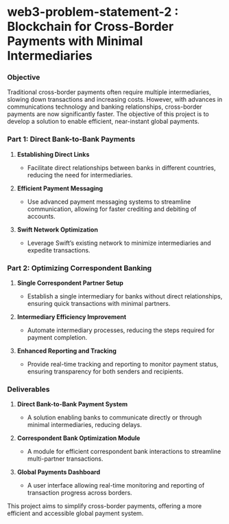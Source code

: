 # web3-problem-statement-2 : Blockchain for Cross-Border Payments with Minimal Intermediaries


### Objective
Traditional cross-border payments often require multiple intermediaries, slowing down transactions and increasing costs. However, with advances in communications technology and banking relationships, cross-border payments are now significantly faster. The objective of this project is to develop a solution to enable efficient, near-instant global payments.

### Part 1: Direct Bank-to-Bank Payments

1. **Establishing Direct Links**  
   - Facilitate direct relationships between banks in different countries, reducing the need for intermediaries.

2. **Efficient Payment Messaging**  
   - Use advanced payment messaging systems to streamline communication, allowing for faster crediting and debiting of accounts.

3. **Swift Network Optimization**  
   - Leverage Swift’s existing network to minimize intermediaries and expedite transactions.

### Part 2: Optimizing Correspondent Banking

1. **Single Correspondent Partner Setup**  
   - Establish a single intermediary for banks without direct relationships, ensuring quick transactions with minimal partners.

2. **Intermediary Efficiency Improvement**  
   - Automate intermediary processes, reducing the steps required for payment completion.

3. **Enhanced Reporting and Tracking**  
   - Provide real-time tracking and reporting to monitor payment status, ensuring transparency for both senders and recipients.

### Deliverables

1. **Direct Bank-to-Bank Payment System**  
   - A solution enabling banks to communicate directly or through minimal intermediaries, reducing delays.

2. **Correspondent Bank Optimization Module**  
   - A module for efficient correspondent bank interactions to streamline multi-partner transactions.

3. **Global Payments Dashboard**  
   - A user interface allowing real-time monitoring and reporting of transaction progress across borders.

This project aims to simplify cross-border payments, offering a more efficient and accessible global payment system.
